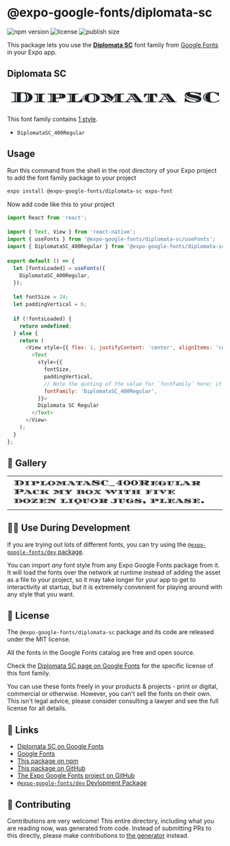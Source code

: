# @expo-google-fonts/diplomata-sc

![npm version](https://flat.badgen.net/npm/v/@expo-google-fonts/diplomata-sc)
![license](https://flat.badgen.net/github/license/expo/google-fonts)
![publish size](https://flat.badgen.net/packagephobia/install/@expo-google-fonts/diplomata-sc)

This package lets you use the [**Diplomata SC**](https://fonts.google.com/specimen/Diplomata+SC) font family from [Google Fonts](https://fonts.google.com/) in your Expo app.

## Diplomata SC

![Diplomata SC](./font-family.png)

This font family contains [1 style](#-gallery).

- `DiplomataSC_400Regular`

## Usage

Run this command from the shell in the root directory of your Expo project to add the font family package to your project
```sh
expo install @expo-google-fonts/diplomata-sc expo-font
```

Now add code like this to your project
```js
import React from 'react';

import { Text, View } from 'react-native';
import { useFonts } from '@expo-google-fonts/diplomata-sc/useFonts';
import { DiplomataSC_400Regular } from '@expo-google-fonts/diplomata-sc/400Regular';

export default () => {
  let [fontsLoaded] = useFonts({
    DiplomataSC_400Regular,
  });

  let fontSize = 24;
  let paddingVertical = 6;

  if (!fontsLoaded) {
    return undefined;
  } else {
    return (
      <View style={{ flex: 1, justifyContent: 'center', alignItems: 'center' }}>
        <Text
          style={{
            fontSize,
            paddingVertical,
            // Note the quoting of the value for `fontFamily` here; it expects a string!
            fontFamily: 'DiplomataSC_400Regular',
          }}>
          Diplomata SC Regular
        </Text>
      </View>
    );
  }
};

```

## 🔡 Gallery


||||
|-|-|-|
|![DiplomataSC_400Regular](.//400Regular/DiplomataSC_400Regular.ttf.png)||||


## 👩‍💻 Use During Development

If you are trying out lots of different fonts, you can try using the [`@expo-google-fonts/dev` package](https://github.com/expo/google-fonts/tree/master/font-packages/dev#readme).

You can import *any* font style from any Expo Google Fonts package from it. It will load the fonts
over the network at runtime instead of adding the asset as a file to your project, so it may take longer
for your app to get to interactivity at startup, but it is extremely convenient
for playing around with any style that you want.

## 📖 License

The `@expo-google-fonts/diplomata-sc` package and its code are released under the MIT license.

All the fonts in the Google Fonts catalog are free and open source.

Check the [Diplomata SC page on Google Fonts](https://fonts.google.com/specimen/Diplomata+SC) for the specific license of this font family.

You can use these fonts freely in your products & projects - print or digital, commercial or otherwise. However, you can't sell the fonts on their own. This isn't legal advice, please consider consulting a lawyer and see the full license for all details.

## 🔗 Links

- [Diplomata SC on Google Fonts](https://fonts.google.com/specimen/Diplomata+SC)
- [Google Fonts](https://fonts.google.com/)
- [This package on npm](https://www.npmjs.com/package/@expo-google-fonts/diplomata-sc)
- [This package on GitHub](https://github.com/expo/google-fonts/tree/master/font-packages/diplomata-sc)
- [The Expo Google Fonts project on GitHub](https://github.com/expo/google-fonts)
- [`@expo-google-fonts/dev` Devlopment Package](https://github.com/expo/google-fonts/tree/master/font-packages/dev)

## 🤝 Contributing

Contributions are very welcome! This entire directory, including what you are reading now, was generated from code. Instead of submitting PRs to this directly, please make contributions to [the generator](https://github.com/expo/google-fonts/tree/master/packages/generator) instead.

